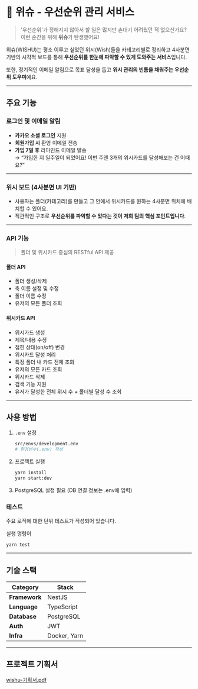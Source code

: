 

# 💫 위슈 - 우선순위 관리 서비스

> '우선순위'가 정해지지 않아서 할 일은 많지만 손대기 어려웠던 적 없으신가요?  
이런 순간을 위해 **위슈**가 탄생했어요!  

위슈(WISHU)는 평소 이루고 싶었던 위시(Wish)들을 카테고리별로 정리하고
4사분면 기반의 시각적 보드를 통해 **우선순위를 한눈에 파악할 수 있게 도와주는 서비스**입니다.  

또한, 정기적인 이메일 알림으로 목표 달성을 돕고
**위시 관리의 빈틈을 채워주는 우선순위 도우미**예요.

---

## 주요 기능

### 로그인 및 이메일 알림
- **카카오 소셜 로그인** 지원
- **회원가입 시** 환영 이메일 전송
- **가입 7일 후** 리마인드 이메일 발송  
  → “가입한 지 일주일이 되었어요! 이번 주엔 3개의 위시카드를 달성해보는 건 어때요?”

---

### 위시 보드 (4사분면 UI 기반)
- 사용자는 폴더(카테고리)를 만들고 
  그 안에서 위시카드를 원하는 4사분면 위치에 배치할 수 있어요.
- 직관적인 구조로 **우선순위를 파악할 수 있다는 것이 저희 팀의 핵심 포인트입니다**.

---

### API 기능

> 폴더 및 위시카드 중심의 RESTful API 제공

#### 폴더 API
- 폴더 생성/삭제
- 축 이름 설정 및 수정
- 폴더 이름 수정
- 유저의 모든 폴더 조회

#### 위시카드 API
- 위시카드 생성
- 제목/내용 수정
- 접힌 상태(on/off) 변경
- 위시카드 달성 처리
- 특정 폴더 내 카드 전체 조회
- 유저의 모든 카드 조회
- 위시카드 삭제
- 검색 기능 지원
- 유저가 달성한 전체 위시 수 + 폴더별 달성 수 조회

---

## 사용 방법

1. `.env` 설정
   ```bash
   src/envs/development.env
   # 환경변수(.env) 작성
   ```

2. 프로젝트 실행
   ```bash
   yarn install
   yarn start:dev
   ```
3. PostgreSQL 설정 필요 (DB 연결 정보는 .env에 입력)


### 테스트
주요 로직에 대한 단위 테스트가 작성되어 있습니다.

실행 명령어
   ```bash
   yarn test
   ```

---


## 기술 스택

| Category        | Stack                     |
|-----------------|---------------------------|
| **Framework**   | NestJS                    |
| **Language**    | TypeScript                |
| **Database**    | PostgreSQL                |
| **Auth**        | JWT                       |
| **Infra**       | Docker, Yarn              |




---

## 프로젝트 기획서
[wishu-기획서.pdf](https://github.com/user-attachments/files/19725690/wishu-.pdf)


<br/>
<br/>
   
